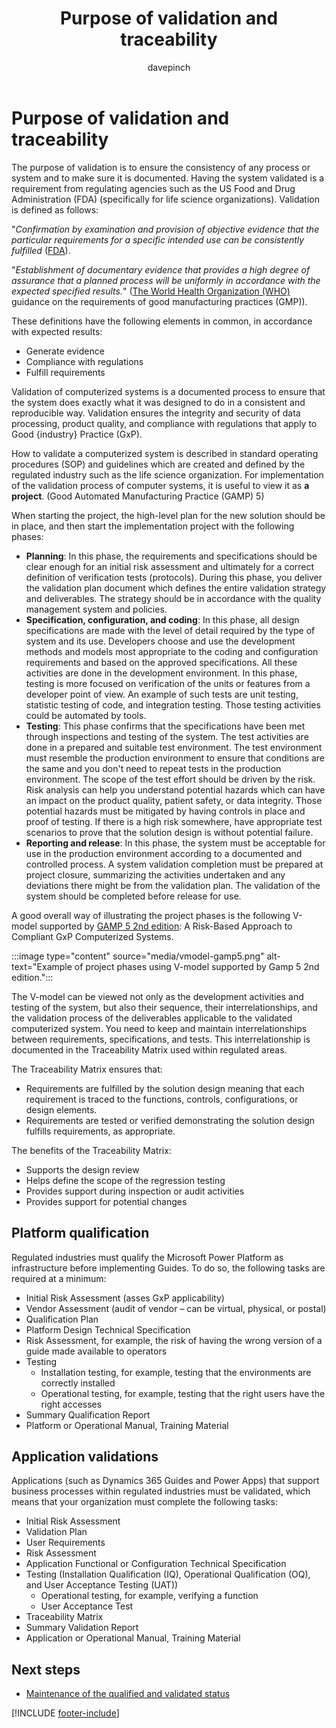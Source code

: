 ﻿---
title: Purpose of validation and traceability
description: Learn about the reasons for validation and traceability in a regulated industry.
ms.date: 03/21/2023
ms.topic: conceptual
author: davepinch
ms.author: davepinch
ms-reviewer: m-hartmann
ms.custom: bap-template
---

# Purpose of validation and traceability

The purpose of validation is to ensure the consistency of any process or system and to make sure it is documented. Having the system validated is a requirement from regulating agencies such as the US Food and Drug Administration (FDA) (specifically for life science organizations). Validation is defined as follows:

"*Confirmation by examination and provision of objective evidence that the particular requirements for a specific intended use can be consistently fulfilled* ([FDA](https://www.accessdata.fda.gov/scripts/cdrh/cfdocs/cfcfr/cfrsearch.cfm?fr=820.3)).

"*Establishment of documentary evidence that provides a high degree of assurance that a planned process will be uniformly in accordance with the expected specified results.*" ([The World Health Organization (WHO)](https://www.who.int/teams/health-product-and-policy-standards/standards-and-specifications/norms-and-standards-for-pharmaceuticals/guidelines/production) guidance on the requirements of good manufacturing practices (GMP)).

These definitions have the following elements in common, in accordance with expected results:  

- Generate evidence
- Compliance with regulations
- Fulfill requirements

Validation of computerized systems is a documented process to ensure that the system does exactly what it was designed to do in a consistent and reproducible way. Validation ensures the integrity and security of data processing, product quality, and compliance with regulations that apply to Good {industry} Practice (GxP).  

How to validate a computerized system is described in standard operating procedures (SOP) and guidelines which are created and defined by the regulated industry such as the life science organization. For implementation of the validation process of computer systems, it is useful to view it as **a project**. (Good Automated Manufacturing Practice (GAMP) 5)

When starting the project, the high-level plan for the new solution should be in place, and then start the implementation project with the following phases:  

- **Planning**: In this phase, the requirements and specifications should be clear enough for an initial risk assessment and ultimately for a correct definition of verification tests (protocols). During this phase, you deliver the validation plan document which defines the entire validation strategy and deliverables. The strategy should be in accordance with the quality management system and policies.
- **Specification, configuration, and coding**: In this phase, all design specifications are made with the level of detail required by the type of system and its use. Developers choose and use the development methods and models most appropriate to the coding and configuration requirements and based on the approved specifications. All these activities are done in the development environment. In this phase, testing is more focused on verification of the units or features from a developer point of view. An example of such tests are unit testing, statistic testing of code, and integration testing. Those testing activities could be automated by tools.
- **Testing**: This phase confirms that the specifications have been met through inspections and testing of the system. The test activities are done in a prepared and suitable test environment. The test environment must resemble the production environment to ensure that conditions are the same and you don't need to repeat tests in the production environment. The scope of the test effort should be driven by the risk. Risk analysis can help you understand potential hazards which can have an impact on the product quality, patient safety, or data integrity. Those potential hazards must be mitigated by having controls in place and proof of testing. If there is a high risk somewhere, have appropriate test scenarios to prove that the solution design is without potential failure.
- **Reporting and release**: In this phase, the system must be acceptable for use in the production environment according to a documented and controlled process. A system validation completion must be prepared at project closure, summarizing the activities undertaken and any deviations there might be from the validation plan. The validation of the system should be completed before release for use.

A good overall way of illustrating the project phases is the following V-model supported by [GAMP 5 2nd edition](https://ispe.org/publications/guidance-documents/gamp-5-guide-2nd-edition): A Risk-Based Approach to Compliant GxP Computerized Systems.

:::image type="content" source="media/vmodel-gamp5.png" alt-text="Example of project phases using V-model supported by Gamp 5 2nd edition.":::

The V-model can be viewed not only as the development activities and testing of the system, but also their sequence, their interrelationships, and the validation process of the deliverables applicable to the validated computerized system. You need to keep and maintain interrelationships between requirements, specifications, and tests. This interrelationship is documented in the Traceability Matrix used within regulated areas.  

The Traceability Matrix ensures that:

- Requirements are fulfilled by the solution design meaning that each requirement is traced to the functions, controls, configurations, or design elements.
- Requirements are tested or verified demonstrating the solution design fulfills requirements, as appropriate.

The benefits of the Traceability Matrix:

- Supports the design review
- Helps define the scope of the regression testing
- Provides support during inspection or audit activities
- Provides support for potential changes

## Platform qualification

Regulated industries must qualify the Microsoft Power Platform as infrastructure before implementing Guides. To do so, the following tasks are required at a minimum:

- Initial Risk Assessment (asses GxP applicability)
- Vendor Assessment (audit of vendor – can be virtual, physical, or postal)
- Qualification Plan
- Platform Design Technical Specification
- Risk Assessment, for example, the risk of having the wrong version of a guide made available to operators
- Testing
  - Installation testing, for example, testing that the environments are correctly installed
  - Operational testing, for example, testing that the right users have the right accesses
- Summary Qualification Report
- Platform or Operational Manual, Training Material

## Application validations

Applications (such as Dynamics 365 Guides and Power Apps) that support business processes within regulated industries must be validated, which means that your organization must complete the following tasks:

- Initial Risk Assessment
- Validation Plan
- User Requirements
- Risk Assessment
- Application Functional or Configuration Technical Specification
- Testing (Installation Qualification (IQ), Operational Qualification (OQ), and User Acceptance Testing (UAT))
  - Operational testing, for example, verifying a function
  - User Acceptance Test
- Traceability Matrix
- Summary Validation Report
- Application or Operational Manual, Training Material

## Next steps

- [Maintenance of the qualified and validated status](maintenance-of-the-qualified-and-validated-status.md)

[!INCLUDE [footer-include](../../includes/footer-banner.md)]

